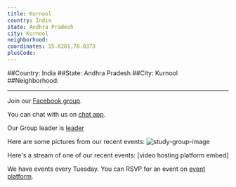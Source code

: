 ```yaml
---
title: Kurnool
country: India
state: Andhra Pradesh
city: Kurnool
neighborhood: 
coordinates: 15.8281,78.0373
plusCode:
---
```


##Country: India
##State: Andhra Pradesh
##City: Kurnool
##Neighborhood: 
*****
Join our [Facebook group](https://www.facebook.com/groups/free.code.camp.kurnool).

You can chat with us on [chat app]().

Our Group leader is [leader]()

Here are some pictures from our recent events:
![study-group-image]()

Here's a stream of one of our recent events:
[video hosting platform embed]

We have events every Tuesday. You can RSVP for an event on [event platform]().

